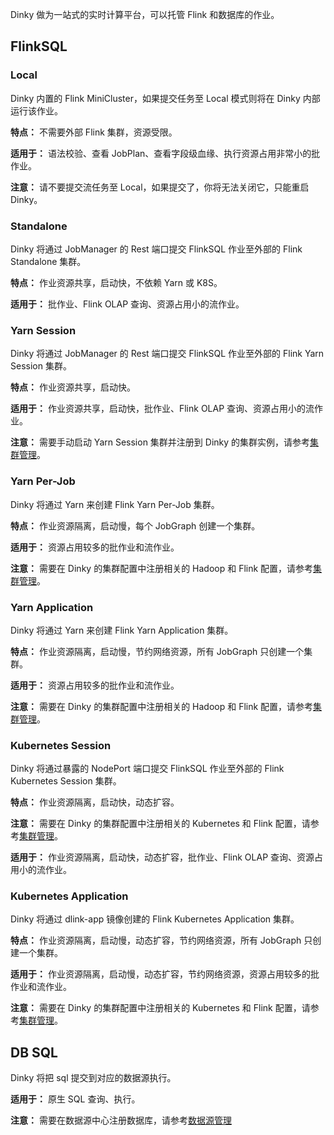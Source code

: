 Dinky 做为一站式的实时计算平台，可以托管 Flink 和数据库的作业。

## FlinkSQL

### Local

Dinky 内置的 Flink MiniCluster，如果提交任务至 Local 模式则将在 Dinky 内部运行该作业。

**特点：** 不需要外部 Flink 集群，资源受限。

**适用于：** 语法校验、查看 JobPlan、查看字段级血缘、执行资源占用非常小的批作业。

**注意：** 请不要提交流任务至 Local，如果提交了，你将无法关闭它，只能重启 Dinky。

### Standalone

Dinky 将通过 JobManager 的 Rest 端口提交 FlinkSQL 作业至外部的 Flink Standalone 集群。

**特点：** 作业资源共享，启动快，不依赖 Yarn 或 K8S。

**适用于：** 批作业、Flink OLAP 查询、资源占用小的流作业。

### Yarn Session

Dinky 将通过 JobManager 的 Rest 端口提交 FlinkSQL 作业至外部的 Flink Yarn Session 集群。

**特点：** 作业资源共享，启动快。

**适用于：** 作业资源共享，启动快，批作业、Flink OLAP 查询、资源占用小的流作业。

**注意：** 需要手动启动 Yarn Session 集群并注册到 Dinky 的集群实例，请参考[集群管理](/zh-CN/administrator-guide/registerCenter/cluster_manage.md)。

### Yarn Per-Job

Dinky 将通过 Yarn 来创建 Flink Yarn Per-Job 集群。

**特点：** 作业资源隔离，启动慢，每个 JobGraph 创建一个集群。

**适用于：** 资源占用较多的批作业和流作业。

**注意：** 需要在 Dinky 的集群配置中注册相关的 Hadoop 和 Flink 配置，请参考[集群管理](/zh-CN/administrator-guide/registerCenter/cluster_manage.md)。

### Yarn Application

Dinky 将通过 Yarn 来创建 Flink Yarn Application 集群。

**特点：** 作业资源隔离，启动慢，节约网络资源，所有 JobGraph 只创建一个集群。

**适用于：** 资源占用较多的批作业和流作业。

**注意：** 需要在 Dinky 的集群配置中注册相关的 Hadoop 和 Flink 配置，请参考[集群管理](/zh-CN/administrator-guide/registerCenter/cluster_manage.md)。

### Kubernetes Session

Dinky 将通过暴露的 NodePort 端口提交 FlinkSQL 作业至外部的 Flink Kubernetes Session 集群。

**特点：** 作业资源隔离，启动快，动态扩容。

**注意：** 需要在 Dinky 的集群配置中注册相关的 Kubernetes 和 Flink 配置，请参考[集群管理](/zh-CN/administrator-guide/registerCenter/cluster_manage.md)。

**适用于：** 作业资源隔离，启动快，动态扩容，批作业、Flink OLAP 查询、资源占用小的流作业。

### Kubernetes Application

Dinky 将通过 dlink-app 镜像创建的 Flink Kubernetes Application 集群。

**特点：** 作业资源隔离，启动慢，动态扩容，节约网络资源，所有 JobGraph 只创建一个集群。

**适用于：** 作业资源隔离，启动慢，动态扩容，节约网络资源，资源占用较多的批作业和流作业。

**注意：** 需要在 Dinky 的集群配置中注册相关的 Kubernetes 和 Flink 配置，请参考[集群管理](/zh-CN/administrator-guide/registerCenter/cluster_manage.md)。

## DB SQL

Dinky 将把 sql 提交到对应的数据源执行。

**适用于：** 原生 SQL 查询、执行。

**注意：** 需要在数据源中心注册数据库，请参考[数据源管理](/zh-CN/administrator-guide/registerCenter/datasource_manage.md)